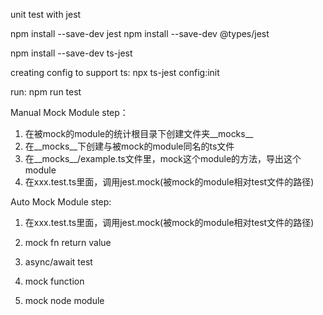 unit test with jest

npm install --save-dev jest
npm install --save-dev @types/jest

npm install --save-dev ts-jest 

creating config to support ts: npx ts-jest config:init


run: npm run test



Manual Mock Module step：

1. 在被mock的module的统计根目录下创建文件夹__mocks__
2. 在__mocks__下创建与被mock的module同名的ts文件
3. 在__mocks__/example.ts文件里，mock这个module的方法，导出这个module
4. 在xxx.test.ts里面，调用jest.mock(被mock的module相对test文件的路径)

Auto Mock Module step:

1. 在xxx.test.ts里面，调用jest.mock(被mock的module相对test文件的路径)
2. mock fn return value



1. async/await test
2. mock function
3. mock node module
